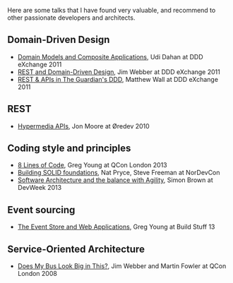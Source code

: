 Here are some talks that I have found very valuable, and recommend to other passionate developers and architects.

## Domain-Driven Design

-   [Domain Models and Composite Applications](https://skillsmatter.com/skillscasts/1806-talk-from-udi-dahan), Udi Dahan at DDD eXchange 2011 
-   [REST and Domain-Driven Design](https://skillsmatter.com/skillscasts/2325-rest-and-ddd), Jim Webber at DDD eXchange 2011
-   [REST & APIs in The Guardian's DDD](https://skillsmatter.com/skillscasts/2341-how-apis-have-changed-our-views-on-the-domain-model-at-the-guardian), Matthew Wall at DDD eXchange 2011

## REST

-   [Hypermedia APIs](http://vimeo.com/20781278), Jon Moore at Øredev 2010

## Coding style and principles

-   [8 Lines of Code](http://www.infoq.com/presentations/8-lines-code-refactoring), Greg Young at QCon London 2013
-   [Building SOLID foundations](http://www.infoq.com/presentations/design-principles-code-structures), Nat Pryce, Steve Freeman at NorDevCon
-   [Software Architecture and the balance with Agility](https://vimeo.com/user22258446/review/79382531/91467930a4), Simon Brown at DevWeek 2013

## Event sourcing

-   [The Event Store and Web Applications](http://www.infoq.com/presentations/event-store-web-apps), Greg Young at Build Stuff 13

## Service-Oriented Architecture

-  [Does My Bus Look Big in This?](http://www.infoq.com/presentations/soa-without-esb), Jim Webber and Martin Fowler at QCon London 2008
